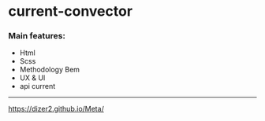 # current-convector

### Main features: 
 - Html
 - Scss
 - Methodology Bem
 - UX & UI
 - api current

 


---

https://dizer2.github.io/Meta/
